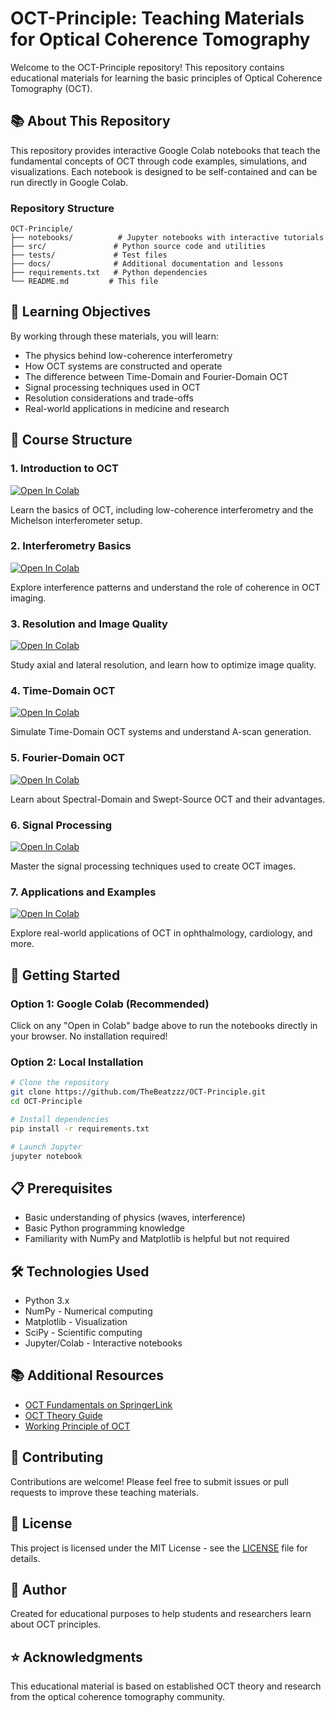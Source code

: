 # OCT-Principle: Teaching Materials for Optical Coherence Tomography

Welcome to the OCT-Principle repository! This repository contains educational materials for learning the basic principles of Optical Coherence Tomography (OCT).

## 📚 About This Repository

This repository provides interactive Google Colab notebooks that teach the fundamental concepts of OCT through code examples, simulations, and visualizations. Each notebook is designed to be self-contained and can be run directly in Google Colab.

### Repository Structure

```
OCT-Principle/
├── notebooks/          # Jupyter notebooks with interactive tutorials
├── src/               # Python source code and utilities
├── tests/             # Test files
├── docs/              # Additional documentation and lessons
├── requirements.txt   # Python dependencies
└── README.md         # This file
```

## 🎯 Learning Objectives

By working through these materials, you will learn:
- The physics behind low-coherence interferometry
- How OCT systems are constructed and operate
- The difference between Time-Domain and Fourier-Domain OCT
- Signal processing techniques used in OCT
- Resolution considerations and trade-offs
- Real-world applications in medicine and research

## 📖 Course Structure

### 1. Introduction to OCT
[![Open In Colab](https://colab.research.google.com/assets/colab-badge.svg)](https://colab.research.google.com/github/TheBeatzzz/OCT-Principle/blob/main/notebooks/01_Introduction_to_OCT.ipynb)

Learn the basics of OCT, including low-coherence interferometry and the Michelson interferometer setup.

### 2. Interferometry Basics
[![Open In Colab](https://colab.research.google.com/assets/colab-badge.svg)](https://colab.research.google.com/github/TheBeatzzz/OCT-Principle/blob/main/notebooks/02_Interferometry_Basics.ipynb)

Explore interference patterns and understand the role of coherence in OCT imaging.

### 3. Resolution and Image Quality
[![Open In Colab](https://colab.research.google.com/assets/colab-badge.svg)](https://colab.research.google.com/github/TheBeatzzz/OCT-Principle/blob/main/notebooks/03_Resolution_and_Image_Quality.ipynb)

Study axial and lateral resolution, and learn how to optimize image quality.

### 4. Time-Domain OCT
[![Open In Colab](https://colab.research.google.com/assets/colab-badge.svg)](https://colab.research.google.com/github/TheBeatzzz/OCT-Principle/blob/main/notebooks/04_Time_Domain_OCT.ipynb)

Simulate Time-Domain OCT systems and understand A-scan generation.

### 5. Fourier-Domain OCT
[![Open In Colab](https://colab.research.google.com/assets/colab-badge.svg)](https://colab.research.google.com/github/TheBeatzzz/OCT-Principle/blob/main/notebooks/05_Fourier_Domain_OCT.ipynb)

Learn about Spectral-Domain and Swept-Source OCT and their advantages.

### 6. Signal Processing
[![Open In Colab](https://colab.research.google.com/assets/colab-badge.svg)](https://colab.research.google.com/github/TheBeatzzz/OCT-Principle/blob/main/notebooks/06_Signal_Processing.ipynb)

Master the signal processing techniques used to create OCT images.

### 7. Applications and Examples
[![Open In Colab](https://colab.research.google.com/assets/colab-badge.svg)](https://colab.research.google.com/github/TheBeatzzz/OCT-Principle/blob/main/notebooks/07_Applications.ipynb)

Explore real-world applications of OCT in ophthalmology, cardiology, and more.

## 🚀 Getting Started

### Option 1: Google Colab (Recommended)
Click on any "Open in Colab" badge above to run the notebooks directly in your browser. No installation required!

### Option 2: Local Installation
```bash
# Clone the repository
git clone https://github.com/TheBeatzzz/OCT-Principle.git
cd OCT-Principle

# Install dependencies
pip install -r requirements.txt

# Launch Jupyter
jupyter notebook
```

## 📋 Prerequisites

- Basic understanding of physics (waves, interference)
- Basic Python programming knowledge
- Familiarity with NumPy and Matplotlib is helpful but not required

## 🛠️ Technologies Used

- Python 3.x
- NumPy - Numerical computing
- Matplotlib - Visualization
- SciPy - Scientific computing
- Jupyter/Colab - Interactive notebooks

## 📚 Additional Resources

- [OCT Fundamentals on SpringerLink](https://link.springer.com/chapter/10.1007/978-3-031-99410-4_3)
- [OCT Theory Guide](https://dss-optical.com/guides/optical-coherence-tomography-theory/)
- [Working Principle of OCT](https://octresearch.org/the-center/oct-and-biomedical-optics/working-principle-of-oct/)

## 🤝 Contributing

Contributions are welcome! Please feel free to submit issues or pull requests to improve these teaching materials.

## 📄 License

This project is licensed under the MIT License - see the [LICENSE](LICENSE) file for details.

## 👥 Author

Created for educational purposes to help students and researchers learn about OCT principles.

## ⭐ Acknowledgments

This educational material is based on established OCT theory and research from the optical coherence tomography community.
